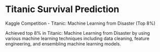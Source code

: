 # Titanic Survival Prediction
Kaggle Competition - Titanic: Machine Learning from Disaster (Top 8%)

Achieved top 8% in Titanic: Machine Learning from Disaster by using various machine learning techniques 
including data cleaning, feature engineering, and ensembling machine learning models.
